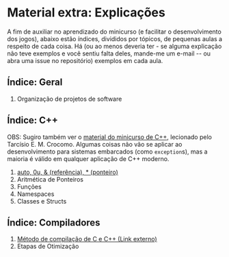 Material extra: Explicações
===========================

A fim de auxiliar no aprendizado do minicurso (e facilitar o desenvolvimento
dos jogos), abaixo estão índices, divididos por tópicos, de pequenas aulas a
respeito de cada coisa. Há (ou ao menos deveria ter - se alguma explicação não
teve exemplos e você sentiu falta deles, mande-me um e-mail -- ou abra uma
issue no repositório) exemplos em cada aula.

Índice: Geral
-------------

1. Organização de projetos de software

Índice: C++
-----------

OBS: Sugiro também ver o [material do minicurso de
C++](https://gitlab.com/tarcisioe/cpp), lecionado pelo Tarcísio E. M. Crocomo.
Algumas coisas não vão se aplicar ao desenvolvimento para sistemas embarcados
(como `exception`s), mas a maioria é válido em qualquer aplicação de C++
moderno.

1. [auto, 0u, & (referência), \* (ponteiro)](cpp/auto.md)
2. Aritmética de Ponteiros
3. Funções
4. Namespaces
5. Classes e Structs

Índice: Compiladores
--------------------

1. [Método de compilação de C e C++ (Link externo)](https://gitlab.com/tarcisioe/cpp/blob/master/3-functions-and-namespaces/many_files.md)
2. Etapas de Otimização
